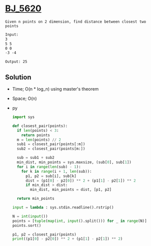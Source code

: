 # [BJ_5620](https://acmicpc.net/problem/5620)

```en
Given n points on 2 dimension, find distance between closest two points
```

```txt
Input:
3
5 5
0 0
-3 -4

Output: 25
```

## Solution

* Time; O(n * log_n) using master's theorem
* Space; O(n)

* py

  ```py
  import sys

  def closest_pair(points):
    if len(points) < 3:
      return points
    m = len(points) // 2
    sub1 = closest_pair(points[:m])
    sub2 = closest_pair(points[m:])

    sub = sub1 + sub2
    min_dist, min_points = sys.maxsize, (sub[0], sub[1])
    for i in range(len(sub) - 1):
      for k in range(i + 1, len(sub)):
        p1, p2 = sub[i], sub[k]
        dist = (p1[0] - p2[0]) ** 2 + (p1[1] - p2[1]) ** 2
        if min_dist > dist:
          min_dist, min_points = dist, [p1, p2]

    return min_points

  input = lambda : sys.stdin.readline().rstrip()

  N = int(input())
  points = [tuple(map(int, input().split())) for _ in range(N)]
  points.sort()

  p1, p2 = closest_pair(points)
  print((p1[0] - p2[0]) ** 2 + (p1[1] - p2[1]) ** 2)
  ```
